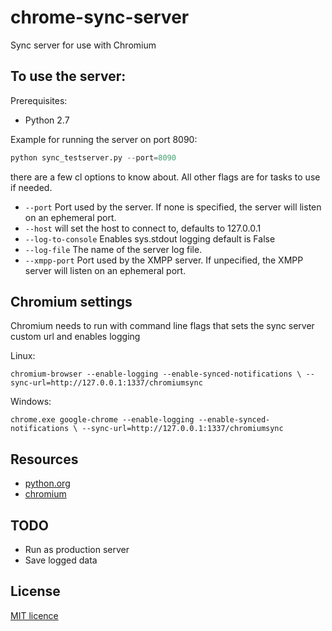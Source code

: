 chrome-sync-server
==================

Sync server for use with Chromium

## To use the server:

Prerequisites:
  * Python 2.7

Example for running the server on port 8090:
  ```python
  python sync_testserver.py --port=8090
  ```
  
there are a few cl options to know about. All other flags are for tasks to use if needed.

- `--port` Port used by the server. If none is specified, the server will listen on an ephemeral port.
- `--host` will set the host to connect to, defaults to 127.0.0.1
- `--log-to-console` Enables sys.stdout logging default is False
- `--log-file` The name of the server log file.
- `--xmpp-port` Port used by the XMPP server. If unpecified, the XMPP server will listen on an ephemeral port.
	

## Chromium settings

Chromium needs to run with command line flags that sets the sync server custom url and enables logging

Linux:
```
chromium-browser --enable-logging --enable-synced-notifications \ --sync-url=http://127.0.0.1:1337/chromiumsync
```

Windows:
```
chrome.exe google-chrome --enable-logging --enable-synced-notifications \ --sync-url=http://127.0.0.1:1337/chromiumsync
```
## Resources

  - [python.org](http://python.org/)
  - [chromium](http://chromium.org/)

## TODO

  - Run as production server
  - Save logged data

  
## License
[MIT licence](http://opensource.org/licenses/MIT)
